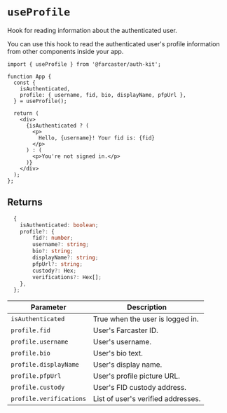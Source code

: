 # `useProfile`

Hook for reading information about the authenticated user.

You can use this hook to read the authenticated user's profile information from other components inside your app.

```tsx
import { useProfile } from '@farcaster/auth-kit';

function App {
  const {
    isAuthenticated,
    profile: { username, fid, bio, displayName, pfpUrl },
  } = useProfile();

  return (
    <div>
      {isAuthenticated ? (
        <p>
          Hello, {username}! Your fid is: {fid}
        </p>
      ) : (
        <p>You're not signed in.</p>
      )}
    </div>
  );
};
```

## Returns

```ts
  {
    isAuthenticated: boolean;
    profile?: {
        fid?: number;
        username?: string;
        bio?: string;
        displayName?: string;
        pfpUrl?: string;
        custody?: Hex;
        verifications?: Hex[];
    },
  };
```

| Parameter               | Description                        |
| ----------------------- | ---------------------------------- |
| `isAuthenticated`       | True when the user is logged in.   |
| `profile.fid`           | User's Farcaster ID.               |
| `profile.username`      | User's username.                   |
| `profile.bio`           | User's bio text.                   |
| `profile.displayName`   | User's display name.               |
| `profile.pfpUrl`        | User's profile picture URL.        |
| `profile.custody`       | User's FID custody address.        |
| `profile.verifications` | List of user's verified addresses. |
